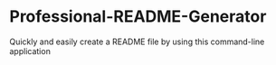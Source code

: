 # Professional-README-Generator
Quickly and easily create a README file by using this command-line application
